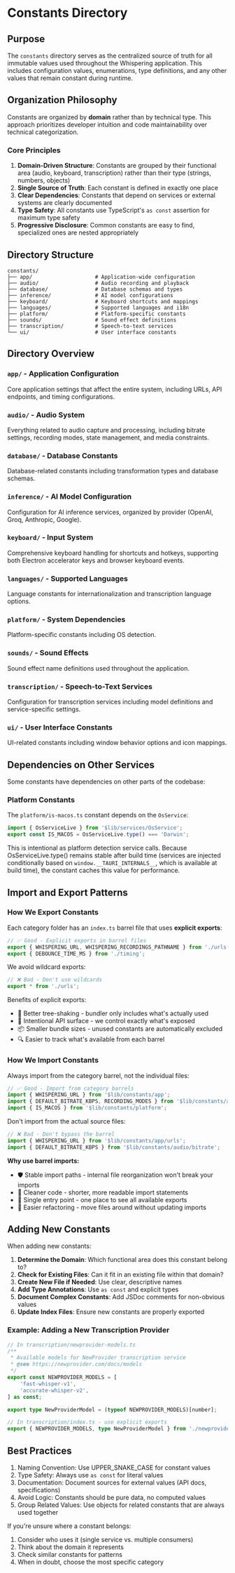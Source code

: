 # Constants Directory

## Purpose

The `constants` directory serves as the centralized source of truth for all immutable values used throughout the Whispering application. This includes configuration values, enumerations, type definitions, and any other values that remain constant during runtime.

## Organization Philosophy

Constants are organized by **domain** rather than by technical type. This approach prioritizes developer intuition and code maintainability over technical categorization.

### Core Principles

1. **Domain-Driven Structure**: Constants are grouped by their functional area (audio, keyboard, transcription) rather than their type (strings, numbers, objects)
2. **Single Source of Truth**: Each constant is defined in exactly one place
3. **Clear Dependencies**: Constants that depend on services or external systems are clearly documented
4. **Type Safety**: All constants use TypeScript's `as const` assertion for maximum type safety
5. **Progressive Disclosure**: Common constants are easy to find, specialized ones are nested appropriately

## Directory Structure

```
constants/
├── app/                    # Application-wide configuration
├── audio/                  # Audio recording and playback
├── database/               # Database schemas and types
├── inference/              # AI model configurations
├── keyboard/               # Keyboard shortcuts and mappings
├── languages/              # Supported languages and i18n
├── platform/               # Platform-specific constants
├── sounds/                 # Sound effect definitions
├── transcription/          # Speech-to-text services
└── ui/                     # User interface constants
```

## Directory Overview

### `app/` - Application Configuration

Core application settings that affect the entire system, including URLs, API endpoints, and timing configurations.

### `audio/` - Audio System

Everything related to audio capture and processing, including bitrate settings, recording modes, state management, and media constraints.

### `database/` - Database Constants

Database-related constants including transformation types and database schemas.

### `inference/` - AI Model Configuration

Configuration for AI inference services, organized by provider (OpenAI, Groq, Anthropic, Google).

### `keyboard/` - Input System

Comprehensive keyboard handling for shortcuts and hotkeys, supporting both Electron accelerator keys and browser keyboard events.

### `languages/` - Supported Languages

Language constants for internationalization and transcription language options.

### `platform/` - System Dependencies

Platform-specific constants including OS detection.

### `sounds/` - Sound Effects

Sound effect name definitions used throughout the application.

### `transcription/` - Speech-to-Text Services

Configuration for transcription services including model definitions and service-specific settings.

### `ui/` - User Interface Constants

UI-related constants including window behavior options and icon mappings.

## Dependencies on Other Services

Some constants have dependencies on other parts of the codebase:

### Platform Constants

The `platform/is-macos.ts` constant depends on the `OsService`:

```typescript
import { OsServiceLive } from '$lib/services/OsService';
export const IS_MACOS = OsServiceLive.type() === 'Darwin';
```

This is intentional as platform detection service calls. Because OsServiceLive.type() remains stable after build time (services are injected conditionally based on `window.__TAURI_INTERNALS__`, which is available at build time), the constant caches this value for performance.

## Import and Export Patterns

### How We Export Constants

Each category folder has an `index.ts` barrel file that uses **explicit exports**:

```typescript
// ✅ Good - Explicit exports in barrel files
export { WHISPERING_URL, WHISPERING_RECORDINGS_PATHNAME } from './urls';
export { DEBOUNCE_TIME_MS } from './timing';
```

We avoid wildcard exports:

```typescript
// ❌ Bad - Don't use wildcards
export * from './urls';
```

Benefits of explicit exports:

- 🚀 Better tree-shaking - bundler only includes what's actually used
- 🎯 Intentional API surface - we control exactly what's exposed
- 📦 Smaller bundle sizes - unused constants are automatically excluded
- 🔍 Easier to track what's available from each barrel

### How We Import Constants

Always import from the category barrel, not the individual files:

```typescript
// ✅ Good - Import from category barrels
import { WHISPERING_URL } from '$lib/constants/app';
import { DEFAULT_BITRATE_KBPS, RECORDING_MODES } from '$lib/constants/audio';
import { IS_MACOS } from '$lib/constants/platform';
```

Don't import from the actual source files:

```typescript
// ❌ Bad - Don't bypass the barrel
import { WHISPERING_URL } from '$lib/constants/app/urls';
import { DEFAULT_BITRATE_KBPS } from '$lib/constants/audio/bitrate';
```

**Why use barrel imports:**
- 🛡️ Stable import paths - internal file reorganization won't break your imports
- 🧹 Cleaner code - shorter, more readable import statements
- 🎯 Single entry point - one place to see all available exports
- 🔧 Easier refactoring - move files around without updating imports

## Adding New Constants

When adding new constants:

1. **Determine the Domain**: Which functional area does this constant belong to?
2. **Check for Existing Files**: Can it fit in an existing file within that domain?
3. **Create New File if Needed**: Use clear, descriptive names
4. **Add Type Annotations**: Use `as const` and explicit types
5. **Document Complex Constants**: Add JSDoc comments for non-obvious values
6. **Update Index Files**: Ensure new constants are properly exported

### Example: Adding a New Transcription Provider

```typescript
// In transcription/newprovider-models.ts
/**
 * Available models for NewProvider transcription service
 * @see https://newprovider.com/docs/models
 */
export const NEWPROVIDER_MODELS = [
	'fast-whisper-v1',
	'accurate-whisper-v2',
] as const;

export type NewProviderModel = (typeof NEWPROVIDER_MODELS)[number];

// In transcription/index.ts - use explicit exports
export { NEWPROVIDER_MODELS, type NewProviderModel } from './newprovider-models';
```

## Best Practices

1. Naming Convention: Use UPPER_SNAKE_CASE for constant values
2. Type Safety: Always use `as const` for literal values
3. Documentation: Document sources for external values (API docs, specifications)
4. Avoid Logic: Constants should be pure data, no computed values
5. Group Related Values: Use objects for related constants that are always used together

If you're unsure where a constant belongs:

1. Consider who uses it (single service vs. multiple consumers)
2. Think about the domain it represents
3. Check similar constants for patterns
4. When in doubt, choose the most specific category
